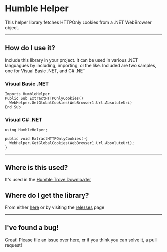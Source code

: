 # Humble Helper
 This helper library fetches HTTPOnly cookies from a .NET WebBrowser object.

****

## How do I use it?
Include this library in your project. It can be used in various .NET languagues by including, importing, or the like. Included are two samples, one for Visual Basic .NET, and C# .NET

### Visual Basic .NET

```
Imports HumbleHelper
Public Sub ExtractHTTPOnlyCookies()
  WebHelper.GetGlobalCookies(WebBrowser1.Url.AbsoluteUri)
End Sub
```

### Visual C# .NET

```
using HumbleHelper;

public void ExtractHTTPOnlyCookies(){
  WebHelper.GetGlobalCookies(WebBrowser1.Url.AbsoluteUri);
}
```

****

## Where is this used?
It's used in the [Humble Trove Downloader](https://github.com/td512/Humble-Trove-Downloader)

## Where do I get the library?
From either [here](https://github.com/td512/Humble-Helper/blob/master/Humble%20Helper/bin/Release/) or by visiting the [releases](https://github.com/td512/Humble-Helper/releases) page

****

## I've found a bug!
Great! Please file an issue over [here](https://github.com/td512/Humble-Helper/issues), or if you think you can solve it, a pull request!
